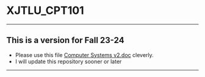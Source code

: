 # XJTLU_CPT101
----
## This is a version for Fall 23-24 
* Please use this file [Computer Systems v2.doc](https://github.com/Xyu-Chern/Introduction_to_Computer_Systems_xjtlu/blob/main/Computer%20Systems%20v2.doc) cleverly.
* I will update this repository sooner or later
----
